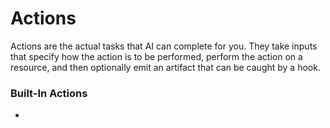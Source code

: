 # Actions

Actions are the actual tasks that AI can complete for you. They take inputs that specify how the action is to be performed, perform the action on a resource, and then optionally emit an artifact that can be caught by a hook.

### Built-In Actions

-
